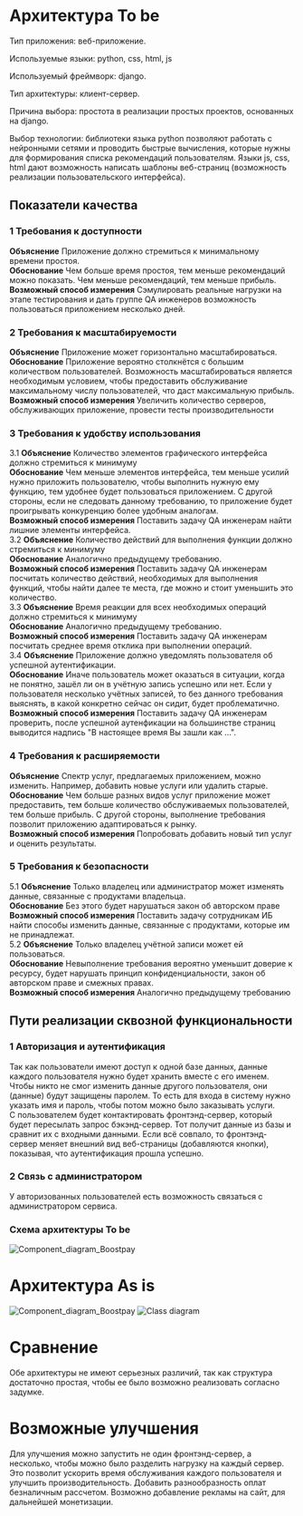 # Архитектура To be  

Тип приложения: веб-приложение.  

Используемые языки: python, css, html, js

Используемый фреймворк: django.     

Тип архитектуры: клиент-сервер.  

Причина выбора: простота в реализации простых проектов, основанных на django.  

Выбор технологии: библиотеки языка python позволяют работать с нейронными сетями и проводить быстрые вычисления, которые нужны для формирования списка рекомендаций пользователям. Языки js, css, html дают возможность написать шаблоны веб-страниц (возможность реализации пользовательского интерфейса).  

## Показатели качества  

### 1 Требования к доступности  
**Объяснение** Приложение должно стремиться к минимальному времени простоя.   
**Обоснование** Чем больше время простоя, тем меньше рекомендаций можно показать. Чем меньше рекомендаций, тем меньше прибыль.   
**Возможный способ измерения** Сэмулировать реальные нагрузки на этапе тестирования и дать группе QA инженеров возможность пользоваться приложением несколько дней.

### 2 Требования к масштабируемости  
**Объяснение** Приложение может горизонтально масштабироваться.   
**Обоснование** Приложение вероятно столкнётся с большим количеством пользователей. Возможность масштабироваться является необходимым условием, чтобы предоставить обслуживание максимальному числу пользователей, что даст максимальную прибыль.   
**Возможный способ измерения** Увеличить количество серверов, обслуживающих приложение, провести тесты производительности

### 3 Требования к удобству использования
3.1 **Объяснение** Количество элементов графического интерфейса должно стремиться к минимуму   
**Обоснование** Чем меньше элементов интерфейса, тем меньше усилий нужно приложить пользователю, чтобы выполнить нужную ему функцию, тем удобнее будет пользоваться приложением. С другой стороны, если не следовать данному требованию, то приложение будет проигрывать конкуренцию более удобным аналогам.   
**Возможный способ измерения** Поставить задачу QA инженерам найти лишние элементы интерфейса.   
3.2 **Объяснение** Количество действий для выполнения функции должно стремиться к минимуму   
**Обоснование** Аналогично предыдущему требованию.   
**Возможный способ измерения** Поставить задачу QA инженерам посчитать количество действий, необходимых для выполнения функций, чтобы найти далее те места, где можно и стоит уменьшить это количество.   
3.3 **Объяснение** Время реакции для всех необходимых операций должно стремиться к минимуму   
**Обоснование** Аналогично предыдущему требованию.   
**Возможный способ измерения** Поставить задачу QA инженерам посчитать среднее время отклика при выполнении операций.     
3.4 **Объяснение** Приложение должно уведомлять пользователя об успешной аутентификации.   
**Обоснование** Иначе пользователь может оказаться в ситуации, когда не понятно, зашёл ли он в учётную запись успешно или нет. Если у пользователя несколько учётных записей, то без данного требования выяснять, в какой конкретно сейчас он сидит, будет проблематично.
**Возможный способ измерения** Поставить задачу QA инженерам проверить, после успешной аутенфикации на большинстве страниц выводится надпись "В настоящее время Вы зашли как ...".   

### 4 Требования к расширяемости  
**Объяснение** Спектр услуг, предлагаемых приложением, можно изменить. Например, добавить новые услуги или удалить старые.   
**Обоснование** Чем больше разных видов услуг приложение может предоставить, тем больше количество обслуживаемых пользователей, тем больше прибыль. С другой стороны, выполнение требования позволит приложению адаптироваться к рынку.    
**Возможный способ измерения** Попробовать добавить новый тип услуг и оценить результаты.

### 5 Требования к безопасности
5.1 **Объяснение** Только владелец или администратор может изменять данные, связанные с продуктами владельца.   
**Обоснование** Без этого будет нарушаться закон об авторском праве   
**Возможный способ измерения** Поставить задачу сотрудникам ИБ найти способы изменить данные, связанные с продуктами, которые им не принадлежат.   
5.2 **Объяснение** Только владелец учётной записи может ей пользоваться.   
**Обоснование** Невыполнение требования вероятно уменьшит доверие к ресурсу, будет нарушать принцип конфиденциальности, закон об авторском праве и смежных правах.   
**Возможный способ измерения** Аналогично предыдущему требованию

## Пути реализации сквозной функциональности  

### 1 Авторизация и аутентификация   
Так как пользователи имеют доступ к одной базе данных, данные каждого пользователя нужно будет хранить вместе с его именем. Чтобы никто не смог изменить данные другого пользователя, они (данные) будут защищены паролем. То есть для входа в систему нужно указать имя и пароль, чтобы потом можно было заказывать услуги.  
С пользователем будет контактировать фронтэнд-сервер, который будет пересылать запрос бэкэнд-сервер. Тот получит данные из базы и сравнит их с входными данными. Если всё совпало, то фронтэнд-сервер меняет внешний вид веб-страницы (добавляются кнопки), показывая, что аутентификация прошла успешно.  

### 2 Связь с администратором  
У авторизованных пользователей есть возможность связаться с администратором сервиса.  

### Схема архитектуры To be
![Component_diagram_Boostpay](https://user-images.githubusercontent.com/60814441/81481545-b4a93280-9239-11ea-9f54-4d0de7a7d244.png)

# Архитектура As is  

![Component_diagram_Boostpay](https://user-images.githubusercontent.com/60814441/81481545-b4a93280-9239-11ea-9f54-4d0de7a7d244.png)
![Class diagram](https://user-images.githubusercontent.com/60814441/81481564-cbe82000-9239-11ea-85f2-d1465de84dc1.png)

# Сравнение

Обе архитектуры не имеют серьезных различий, так как структура достаточно простая, чтобы ее было возможно реализовать согласно задумке. 

# Возможные улучшения

Для улучшения можно запустить не один фронтэнд-сервер, а несколько, чтобы можно было разделить нагрузку на каждый сервер. Это позволит ускорить время обслуживания каждого пользователя и улучшить производительность. Добавить разнообразность оплат безналичным рассчетом. Возможно добавление рекламы на сайт, для дальнейшей монетизации.
